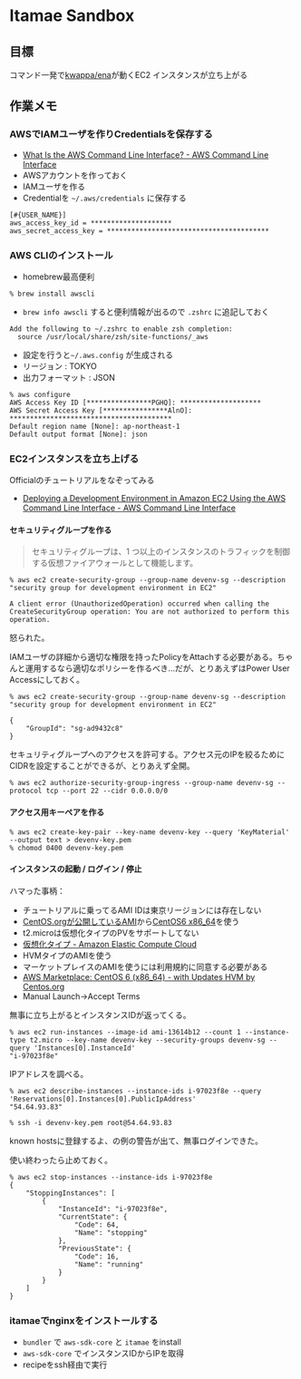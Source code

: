# Itamae Sandbox

## 目標

コマンド一発で[kwappa/ena](https://github.com/kwappa/ena)が動くEC2 インスタンスが立ち上がる

## 作業メモ

### AWSでIAMユーザを作りCredentialsを保存する

* [What Is the AWS Command Line Interface? - AWS Command Line Interface](http://docs.aws.amazon.com/cli/latest/userguide/cli-chap-welcome.html)
* AWSアカウントを作っておく
* IAMユーザを作る
* Credentialを `~/.aws/credentials` に保存する

```
[#{USER_NAME}]
aws_access_key_id = ********************
aws_secret_access_key = ****************************************
```

### AWS CLIのインストール

* homebrew最高便利

```
% brew install awscli
```

* `brew info awscli` すると便利情報が出るので `.zshrc` に追記しておく

```
Add the following to ~/.zshrc to enable zsh completion:
  source /usr/local/share/zsh/site-functions/_aws
```

* 設定を行うと`~/.aws.config` が生成される
 * リージョン : TOKYO
 * 出力フォーマット : JSON

```
% aws configure
AWS Access Key ID [****************PGHQ]: ********************
AWS Secret Access Key [****************AlnO]: ****************************************
Default region name [None]: ap-northeast-1
Default output format [None]: json
```

### EC2インスタンスを立ち上げる

Officialのチュートリアルをなぞってみる

* [Deploying a Development Environment in Amazon EC2 Using the AWS Command Line Interface - AWS Command Line Interface](http://docs.aws.amazon.com/cli/latest/userguide/tutorial-ec2-ubuntu.html)

#### セキュリティグループを作る

> セキュリティグループは、1 つ以上のインスタンスのトラフィックを制御する仮想ファイアウォールとして機能します。

```
% aws ec2 create-security-group --group-name devenv-sg --description "security group for development environment in EC2"

A client error (UnauthorizedOperation) occurred when calling the CreateSecurityGroup operation: You are not authorized to perform this operation.
```

怒られた。

IAMユーザの詳細から適切な権限を持ったPolicyをAttachする必要がある。ちゃんと運用するなら適切なポリシーを作るべき…だが、とりあえずはPower User Accessにしておく。

```
% aws ec2 create-security-group --group-name devenv-sg --description "security group for development environment in EC2"

{
    "GroupId": "sg-ad9432c8"
}
```

セキュリティグループへのアクセスを許可する。アクセス元のIPを絞るためにCIDRを設定することができるが、とりあえず全開。

```
% aws ec2 authorize-security-group-ingress --group-name devenv-sg --protocol tcp --port 22 --cidr 0.0.0.0/0
```

#### アクセス用キーペアを作る

```
% aws ec2 create-key-pair --key-name devenv-key --query 'KeyMaterial' --output text > devenv-key.pem
% chomod 0400 devenv-key.pem
```

#### インスタンスの起動 / ログイン / 停止

ハマった事柄：

* チュートリアルに乗ってるAMI IDは東京リージョンには存在しない
 * [CentOS.orgが公開しているAMI](http://wiki.centos.org/Cloud/AWS)から[CentOS6 x86_64](https://aws.amazon.com/marketplace/pp/B00NQAYLWO)を使う
* t2.microは仮想化タイプのPVをサポートしてない
 * [仮想化タイプ - Amazon Elastic Compute Cloud](http://docs.aws.amazon.com/ja_jp/AWSEC2/latest/UserGuide/virtualization_types.html)
 * HVMタイプのAMIを使う
* マーケットプレイスのAMIを使うには利用規約に同意する必要がある
 * [AWS Marketplace: CentOS 6 (x86_64) - with Updates HVM by Centos.org](https://aws.amazon.com/marketplace/ordering/ref=dtl_psb_continue?ie=UTF8&productId=74e73035-3435-48d6-88e0-89cc02ad83ee&region=ap-northeast-1)
 * Manual Launch→Accept Terms

無事に立ち上がるとインスタンスIDが返ってくる。

```
% aws ec2 run-instances --image-id ami-13614b12 --count 1 --instance-type t2.micro --key-name devenv-key --security-groups devenv-sg --query 'Instances[0].InstanceId'
"i-97023f8e"
```

IPアドレスを調べる。

```
% aws ec2 describe-instances --instance-ids i-97023f8e --query 'Reservations[0].Instances[0].PublicIpAddress'
"54.64.93.83"
```

```
% ssh -i devenv-key.pem root@54.64.93.83
```

known hostsに登録するよ、の例の警告が出て、無事ログインできた。

使い終わったら止めておく。

```
% aws ec2 stop-instances --instance-ids i-97023f8e
{
    "StoppingInstances": [
        {
            "InstanceId": "i-97023f8e", 
            "CurrentState": {
                "Code": 64, 
                "Name": "stopping"
            }, 
            "PreviousState": {
                "Code": 16, 
                "Name": "running"
            }
        }
    ]
}
```

### itamaeでnginxをインストールする

* `bundler` で `aws-sdk-core` と `itamae` をinstall
* `aws-sdk-core` でインスタンスIDからIPを取得
* recipeをssh経由で実行
